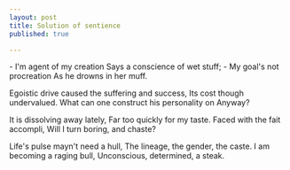 ```yaml
---
layout: post
title: Solution of sentience
published: true

---
```

\- I'm agent of my creation
Says a conscience of wet stuff;
\- My goal's not procreation
As he drowns in her muff.

Egoistic drive caused the suffering and success,
Its cost though undervalued.
What can one construct his personality on
Anyway?

It is dissolving away lately,
Far too quickly for my taste.
Faced with the fait accompli,
Will I turn boring, and chaste?

Life's pulse mayn't need a hull,
The lineage, the gender, the caste.
I am becoming a raging bull,
Unconscious, determined, a steak.